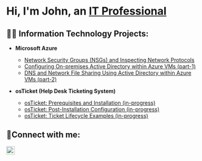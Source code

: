 <h1>Hi, I'm John, an <a href="https://linkedin.com/in/johnwgravitt">IT Professional</a></h1>

<h2>👨‍💻 Information Technology Projects:</h2>

- <b>Microsoft Azure</b>
   - [Network Security Groups (NSGs) and Inspecting Network Protocols](https://github.com/John-Gravitt/azure-network-protocols)
   - [Configuring On-premises Active Directory within Azure VMs (part-1)](https://github.com/John-Gravitt/configure-ad)
  - [DNS and Network File Sharing Using Active Directory within Azure VMs (part-2)](https://github.com/John-Gravitt/DNS-Network-files)
  
- <b>osTicket (Help Desk Ticketing System)</b>
  - [osTicket: Prerequisites and Installation (in-progress)](https://github.com/John-Gravitt/osticket-prereqs)
  - [osTicket: Post-Installation Configuration (in-progress)](https://github.com/John-Gravitt/post-install-config)
  - [osTicket: Ticket Lifecycle Examples (in-progress)](https://github.com/John-Gravitt/ticket-lifecycle)


<h2>🤳Connect with me:</h2>

[<img align="left" alt="johnwgravitt" width="22px" src="https://cdn.jsdelivr.net/npm/simple-icons@v3/icons/linkedin.svg" />][linkedin]

[linkedin]: https://linkedin.com/in/johnwgravitt
